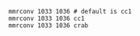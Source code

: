 ``` shell script
mmrconv 1033 1036 # default is cc1
mmrconv 1033 1036 cc1
mmrconv 1033 1036 crab
```
